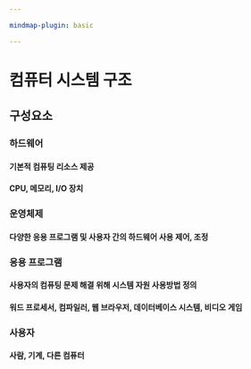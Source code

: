 ```yaml
---

mindmap-plugin: basic

---
```


# 컴퓨터 시스템 구조

## 구성요소

### 하드웨어

#### 기본적 컴퓨팅 리소스 제공

#### CPU, 메모리, I/O 장치

### 운영체제

#### 다양한 응용 프로그램 및 사용자 간의 하드웨어 사용 제어, 조정

### 응용 프로그램

#### 사용자의 컴퓨팅 문제 해결 위해 시스템 자원 사용방법 정의

#### 워드 프로세서, 컴파일러, 웹 브라우저, 데이터베이스 시스템, 비디오 게임

### 사용자

#### 사람, 기계, 다른 컴퓨터